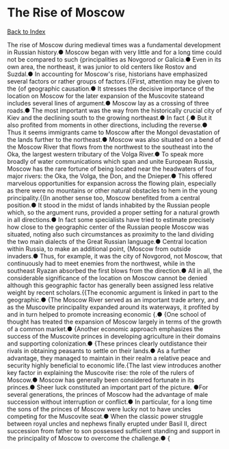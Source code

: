 # The Rise of Moscow
[Back to Index](https://github.com/windows10010/tpoExtractor/blog/master/README.md)

The rise of Moscow during medieval times was a fundamental development in Russian history.● Moscow began with very little and for a long time could not be compared to such {principalities as Novgorod or Galicia.● Even in its own area, the northeast, it was junior to old centers like Rostov and Suzdal.● In accounting for Moscow's rise, historians have emphasized several factors or rather groups of factors.{{First, attention may be given to the {of geographic causation.● It stresses the decisive importance of the location on Moscow for the later expansion of the Muscovite stateand includes several lines of argument.● Moscow lay as a crossing of three roads.● The most important was the way from the historically crucial city of Kiev and the declining south to the growing northeast.● In fact {.● But it also profited from moments in other directions, including the reverse.● Thus it seems immigrants came to Moscow after the Mongol devastation of the lands further to the northeast.● Moscow was also situated on a bend of the Moscow River that flows from the northwest to the southeast into the Oka, the largest western tributary of the Volga River.● To speak more broadly of water communications which span and unite European Russia, Moscow has the rare fortune of being located near the headwaters of four major rivers: the Oka, the Volga, the Don, and the Dnieper.● This offered marvelous opportunities for expansion across the flowing plain, especially as there were no mountains or other natural obstacles to hem in the young principality.{{In another sense too, Moscow benefited from a central position.● It stood in the midst of lands inhabited by the Russian people which, so the argument runs, provided a proper setting for a natural growth in all directions.● In fact some specialists have tried to estimate precisely how close to the geographic center of the Russian people Moscow was situated, noting also such circumstances as proximity to the land dividing the two main dialects of the Great Russian language.● Central location within Russia, to make an additional point, {Moscow from outside invaders.● Thus, for example, it was the city of Novgorod, not Moscow, that continuously had to meet enemies from the northwest, while in the southeast Ryazan absorbed the first blows from the direction.● All in all, the considerable significance of the location on Moscow cannot be denied although this geographic factor has generally been assigned less relative weight by recent scholars.{{The economic argument is linked in part to the geographic.● {The Moscow River served as an important trade artery, and as the Muscovite principality expanded around its waterways, it profited by and in turn helped to promote increasing economic {.● {One school of thought has treated the expansion of Moscow largely in terms of the growth of a common market.● {Another economic approach emphasizes the success of the Muscovite princes in developing agriculture in their domains and supporting colonization.● {These princes clearly outdistance their rivals in obtaining peasants to settle on their lands.● As a further advantage, they managed to maintain in their realm a relative peace and security highly beneficial to economic life.{The last view introduces another key factor in explaining the Muscovite rise: the role of the rulers of Moscow.● Moscow has generally been considered fortunate in its princes.● Sheer luck constituted an important part of the picture. ●For several generations, the princes of Moscow had the advantage of male succession without interruption or conflict.● In particular, for a long time the sons of the princes of Moscow were lucky not to have uncles competing for the Muscovite seat.● When the classic power struggle between royal uncles and nephews finally erupted under Basil II, direct succession from father to son possessed sufficient standing and support in the principality of Moscow to overcome the challenge.● {